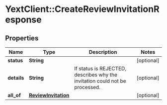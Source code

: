 # YextClient::CreateReviewInvitationResponse

## Properties
Name | Type | Description | Notes
------------ | ------------- | ------------- | -------------
**status** | **String** |  | [optional] 
**details** | **String** | If status is REJECTED, describes why the invitation could not be processed. | [optional] 
**all_of** | [**ReviewInvitation**](ReviewInvitation.md) |  | [optional] 


